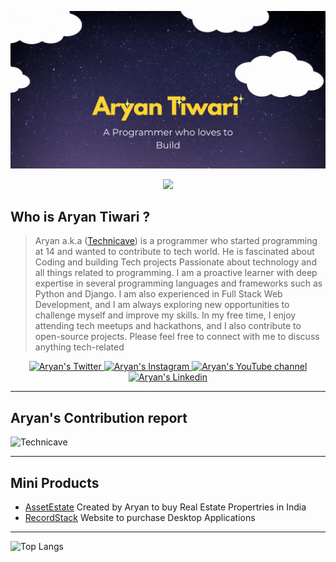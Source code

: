 <a href="#" target="_blank"><img src="https://raw.githubusercontent.com/technicave/technicave/main/Aryan%20(1).gif" /></a>

<p align="center">
  <a href="https://github.com/DenverCoder1/readme-typing-svg"><img src="https://readme-typing-svg.herokuapp.com?font=Time+New+Roman&color=cyan&size=25&center=true&vCenter=true&width=600&height=100&lines=Welcome+Devs..&hearts;++;Self-taught+Full+Stack+Web+Developer,;Computer+Science+Enthusiast,;CCO+@Showwcase,;Content+Creator+@Technicave,;Love+to+contribute+to+Open+Source..<3"></a>
</p>

## Who is Aryan Tiwari ?
> Aryan a.k.a ([Technicave](https://twitter.com/technicave)) is a programmer who started programming at 14 and wanted to contribute to tech world. He is fascinated about Coding and building Tech projects
Passionate about technology and all things related to programming. I am a proactive learner with deep expertise in several programming languages and frameworks such as Python and Django. I am also experienced in Full Stack Web Development, and I am always exploring new opportunities to challenge myself and improve my skills. In my free time, I enjoy attending tech meetups and hackathons, and I also contribute to open-source projects. Please feel free to connect with me to discuss anything tech-related

<p align="center">
  <a href="http://twitter.com/technicave">
    <img src="https://img.shields.io/badge/Twitter-1DA1F2?style=for-the-badge&logo=twitter&logoColor=white" alt="Aryan's Twitter"/>
  </a>
  <a href="https://instagram.com/technicave">
    <img src="https://img.shields.io/badge/Instagram-E4405F?style=for-the-badge&logo=instagram&logoColor=white" alt="Aryan's Instagram"/>
  </a>
  <a href="https://youtube.com/channel/UC2BcAOTlMvivESrdP_oD_jQ">
    <img src="https://img.shields.io/badge/YouTube-%23FF0000.svg?style=for-the-badge&logo=YouTube&logoColor=white" alt="Aryan's YouTube channel"/>
  </a>
  <a href="https://linkedin.com/in/technicave">
    <img src="https://img.shields.io/badge/LinkedIn-0077B5?style=for-the-badge&logo=linkedin&logoColor=white" alt="Aryan's Linkedin"/>
  </a>
  
</p>

---
## Aryan's Contribution report

![Technicave](https://github-readme-stats.vercel.app/api?username=technicave&show_icons=true&theme=radical)

---

## Mini Products
- [AssetEstate](https://assetestate.herokuapp.com/) Created by Aryan to buy Real Estate Propertries in India
- [RecordStack](https://recordstack.github.io/recordstack/) Website to purchase Desktop Applications

---

![Top Langs](https://github-readme-stats.vercel.app/api/top-langs/?username=technicave&langs_count=8&show_icons=true&theme=radical)

